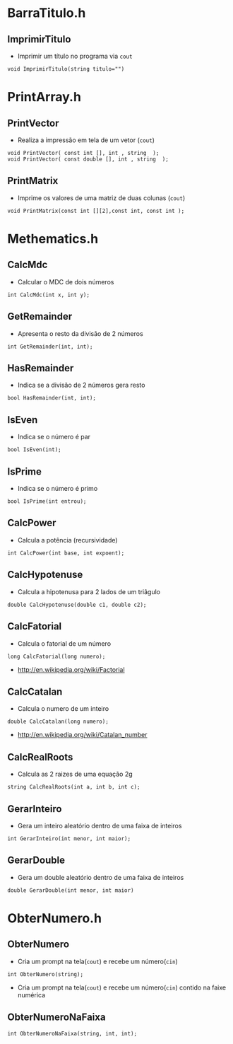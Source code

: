 # BarraTitulo.h

## ImprimirTitulo

- Imprimir um título no programa via `cout`

```
void ImprimirTitulo(string titulo="")
```

# PrintArray.h


## PrintVector

- Realiza a impressão em tela de um vetor (`cout`)

```
void PrintVector( const int [], int , string  );
void PrintVector( const double [], int , string  );
```

## PrintMatrix

- Imprime os valores de uma matriz de duas colunas (`cout`)

```
void PrintMatrix(const int [][2],const int, const int );
```


# Methematics.h

## CalcMdc
- Calcular o MDC de dois números
```
int CalcMdc(int x, int y);
```

## GetRemainder
- Apresenta o resto da divisão de 2 números
```
int GetRemainder(int, int);
```
## HasRemainder
- Indica se a divisão de 2 números gera resto
```
bool HasRemainder(int, int);
```
## IsEven
- Indica se o número é par
```
bool IsEven(int);
```
## IsPrime
- Indica se o número é primo
```
bool IsPrime(int entrou);
```
## CalcPower
- Calcula a potência (recursividade)
```
int CalcPower(int base, int expoent);
```

## CalcHypotenuse
- Calcula a hipotenusa para 2 lados de um triâgulo
```
double CalcHypotenuse(double c1, double c2);
```
## CalcFatorial
- Calcula o fatorial de um número
```
long CalcFatorial(long numero);
```
- http://en.wikipedia.org/wiki/Factorial
## CalcCatalan
 - Calcula o numero de um inteiro
```
double CalcCatalan(long numero);
```
- http://en.wikipedia.org/wiki/Catalan_number
## CalcRealRoots

- Calcula as 2 raizes de uma equação 2g
```
string CalcRealRoots(int a, int b, int c);
```
## GerarInteiro
- Gera um inteiro aleatório dentro de uma faixa de inteiros
```
int GerarInteiro(int menor, int maior);
```
## GerarDouble
- Gera um double aleatório dentro de uma faixa de inteiros
```
double GerarDouble(int menor, int maior)
```

# ObterNumero.h

## ObterNumero
- Cria um prompt na tela(`cout`) e recebe um número(`cin`)
```
int ObterNumero(string);
```

- Cria um prompt na tela(`cout`) e recebe um número(`cin`) contido na faixe numérica 
## ObterNumeroNaFaixa
```
int ObterNumeroNaFaixa(string, int, int);
```
